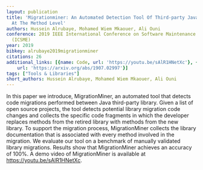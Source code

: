 ```yaml
---
layout: publication
title: 'Migrationminer: An Automated Detection Tool Of Third-party Java Library Migration
  At The Method Level'
authors: Hussein Alrubaye, Mohamed Wiem Mkaouer, Ali Ouni
conference: 2019 IEEE International Conference on Software Maintenance and Evolution
  (ICSME)
year: 2019
bibkey: alrubaye2019migrationminer
citations: 26
additional_links: [{name: Code, url: 'https://youtu.be/sAlR1HNetXc'}, {name: Paper,
    url: 'https://arxiv.org/abs/1907.02997'}]
tags: ["Tools & Libraries"]
short_authors: Hussein Alrubaye, Mohamed Wiem Mkaouer, Ali Ouni
---
```

In this paper we introduce, MigrationMiner, an automated tool that detects
code migrations performed between Java third-party library. Given a list of
open source projects, the tool detects potential library migration code changes
and collects the specific code fragments in which the developer replaces
methods from the retired library with methods from the new library. To support
the migration process, MigrationMiner collects the library documentation that
is associated with every method involved in the migration. We evaluate our tool
on a benchmark of manually validated library migrations. Results show that
MigrationMiner achieves an accuracy of 100%. A demo video of MigrationMiner is
available at https://youtu.be/sAlR1HNetXc.